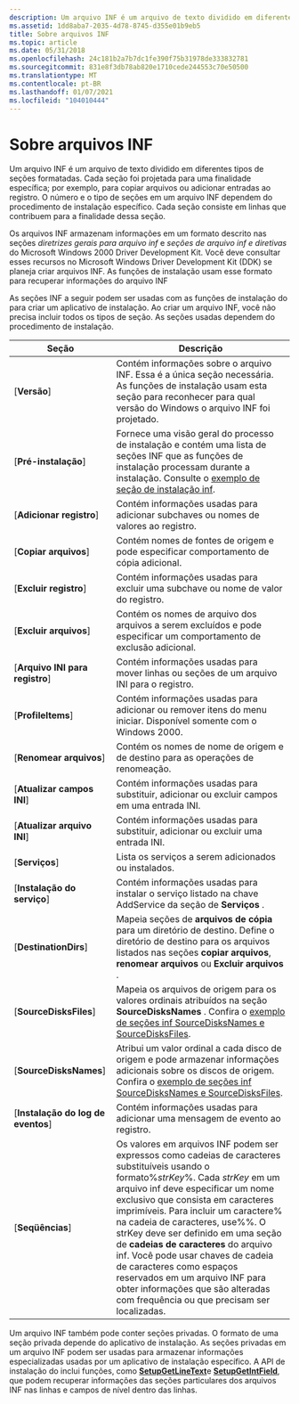 ```yaml
---
description: Um arquivo INF é um arquivo de texto dividido em diferentes tipos de seções formatadas.
ms.assetid: 1dd8aba7-2035-4d78-8745-d355e01b9eb5
title: Sobre arquivos INF
ms.topic: article
ms.date: 05/31/2018
ms.openlocfilehash: 24c181b2a7b7dc1fe390f75b31978de333832781
ms.sourcegitcommit: 831e8f3db78ab820e1710cede244553c70e50500
ms.translationtype: MT
ms.contentlocale: pt-BR
ms.lasthandoff: 01/07/2021
ms.locfileid: "104010444"
---
```

# <a name="about-inf-files"></a>Sobre arquivos INF

Um arquivo INF é um arquivo de texto dividido em diferentes tipos de seções formatadas. Cada seção foi projetada para uma finalidade específica; por exemplo, para copiar arquivos ou adicionar entradas ao registro. O número e o tipo de seções em um arquivo INF dependem do procedimento de instalação específico. Cada seção consiste em linhas que contribuem para a finalidade dessa seção.

Os arquivos INF armazenam informações em um formato descrito nas seções *diretrizes gerais para arquivo inf* e *seções de arquivo inf e diretivas* do Microsoft Windows 2000 Driver Development Kit. Você deve consultar esses recursos no Microsoft Windows Driver Development Kit (DDK) se planeja criar arquivos INF. As funções de instalação usam esse formato para recuperar informações do arquivo INF

As seções INF a seguir podem ser usadas com as funções de instalação do para criar um aplicativo de instalação. Ao criar um arquivo INF, você não precisa incluir todos os tipos de seção. As seções usadas dependem do procedimento de instalação.



| Seção                          | Descrição                                                                                                                                                                                                                                                                                                                                                                                                                      |
|----------------------------------|----------------------------------------------------------------------------------------------------------------------------------------------------------------------------------------------------------------------------------------------------------------------------------------------------------------------------------------------------------------------------------------------------------------------------------|
| \[**Versão**\]                  | Contém informações sobre o arquivo INF. Essa é a única seção necessária. As funções de instalação usam esta seção para reconhecer para qual versão do Windows o arquivo INF foi projetado.                                                                                                                                                                                                                                    |
| \[**Pré-instalação**\]                  | Fornece uma visão geral do processo de instalação e contém uma lista de seções INF que as funções de instalação processam durante a instalação. Consulte o [exemplo de seção de instalação inf](inf-install-section-example.md).                                                                                                                                                                                                           |
|     \[**Adicionar registro**\]         | Contém informações usadas para adicionar subchaves ou nomes de valores ao registro.                                                                                                                                                                                                                                                                                                                                                         |
|     \[**Copiar arquivos**\]           | Contém nomes de fontes de origem e pode especificar comportamento de cópia adicional.                                                                                                                                                                                                                                                                                                                                                           |
|     \[**Excluir registro**\]      | Contém informações usadas para excluir uma subchave ou nome de valor do registro.                                                                                                                                                                                                                                                                                                                                                    |
|     \[**Excluir arquivos**\]         | Contém os nomes de arquivo dos arquivos a serem excluídos e pode especificar um comportamento de exclusão adicional.                                                                                                                                                                                                                                                                                                                                         |
|     \[**Arquivo INI para registro**\] | Contém informações usadas para mover linhas ou seções de um arquivo INI para o registro.                                                                                                                                                                                                                                                                                                                                            |
|     \[**ProfileItems**\]         | Contém informações usadas para adicionar ou remover itens do menu iniciar. Disponível somente com o Windows 2000.                                                                                                                                                                                                                                                                                                                          |
|     \[**Renomear arquivos**\]         | Contém os nomes de nome de origem e de destino para as operações de renomeação.                                                                                                                                                                                                                                                                                                                                                                |
|     \[**Atualizar campos INI**\]    | Contém informações usadas para substituir, adicionar ou excluir campos em uma entrada INI.                                                                                                                                                                                                                                                                                                                                                     |
|     \[**Atualizar arquivo INI**\]      | Contém informações usadas para substituir, adicionar ou excluir uma entrada INI.                                                                                                                                                                                                                                                                                                                                                               |
| \[**Serviços**\]                 | Lista os serviços a serem adicionados ou instalados.                                                                                                                                                                                                                                                                                                                                                                                            |
|     \[**Instalação do serviço**\]      | Contém informações usadas para instalar o serviço listado na chave AddService da seção de **Serviços** .                                                                                                                                                                                                                                                                                                                       |
| \[**DestinationDirs**\]          | Mapeia seções de **arquivos de cópia** para um diretório de destino. Define o diretório de destino para os arquivos listados nas seções **copiar arquivos**, **renomear arquivos** ou **Excluir arquivos** .                                                                                                                                                                                                                                                   |
| \[**SourceDisksFiles**\]         | Mapeia os arquivos de origem para os valores ordinais atribuídos na seção **SourceDisksNames** . Confira o [exemplo de seções inf SourceDisksNames e SourceDisksFiles](inf-sourcedisksnames-and-sourcedisksfiles-sections-example.md).                                                                                                                                                                                                      |
| \[**SourceDisksNames**\]         | Atribui um valor ordinal a cada disco de origem e pode armazenar informações adicionais sobre os discos de origem. Confira o [exemplo de seções inf SourceDisksNames e SourceDisksFiles](inf-sourcedisksnames-and-sourcedisksfiles-sections-example.md).                                                                                                                                                                                     |
| \[**Instalação do log de eventos**\]         | Contém informações usadas para adicionar uma mensagem de evento ao registro.                                                                                                                                                                                                                                                                                                                                                               |
| \[**Seqüências**\]                  | Os valores em arquivos INF podem ser expressos como cadeias de caracteres substituíveis usando o formato%*strKey*%. Cada *strKey* em um arquivo inf deve especificar um nome exclusivo que consista em caracteres imprimíveis. Para incluir um caractere% na cadeia de caracteres, use%%. O strKey deve ser definido em uma seção de **cadeias de caracteres** do arquivo inf. Você pode usar chaves de cadeia de caracteres como espaços reservados em um arquivo INF para obter informações que são alteradas com frequência ou que precisam ser localizadas. |



 

Um arquivo INF também pode conter seções privadas. O formato de uma seção privada depende do aplicativo de instalação. As seções privadas em um arquivo INF podem ser usadas para armazenar informações especializadas usadas por um aplicativo de instalação específico. A API de instalação do inclui funções, como [**SetupGetLineText**](/windows/desktop/api/Setupapi/nf-setupapi-setupgetlinetexta)e [**SetupGetIntField**](/windows/desktop/api/Setupapi/nf-setupapi-setupgetintfield), que podem recuperar informações das seções particulares dos arquivos INF nas linhas e campos de nível dentro das linhas.

 

 



